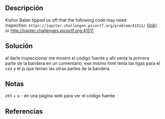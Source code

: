 ## Descripción
Kishor Balan tipped us off that the following code may need inspection: `https://jupiter.challenges.picoctf.org/problem/41511/` ([link](https://jupiter.challenges.picoctf.org/problem/41511/)) or http://jupiter.challenges.picoctf.org:41511
## Solución
al darle inspeccionar me mostró el código fuente y ahí venía la primera parte de la bandera en un comentario, ese mismo html tenía las ligas para el css y el js que tenían las otras partes de la bandera
## Notas
ctrl + u - en una página web para ver el código fuente
## Referencias